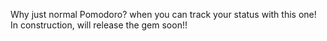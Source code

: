 Why just normal Pomodoro? when you can track your status with this one!
In construction, will release the gem soon!!  
